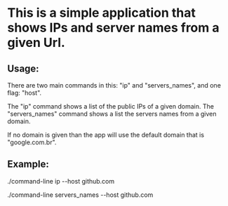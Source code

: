 # This is a simple application that shows IPs and server names from a given Url.

## Usage:
There are two main commands in this: "ip" and "servers_names", and one flag: "host".

The "ip" command shows a list of the public IPs of a given domain. The "servers_names" command shows a list the servers names from a given domain.

If no domain is given than the app will use the default domain that is "google.com.br".

## Example:
./command-line ip --host github.com

./command-line servers_names --host github.com
